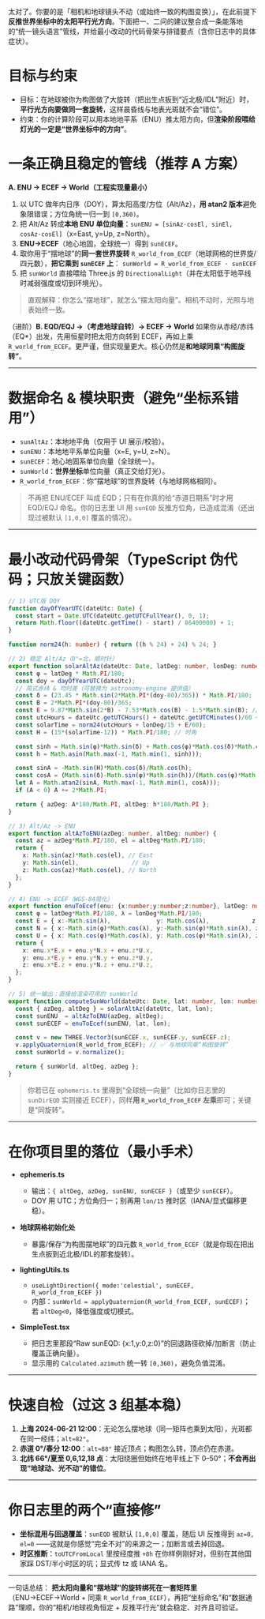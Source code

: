 太对了。你要的是「相机和地球镜头不动（或始终一致的构图变换）」，在此前提下**反推世界坐标中的太阳平行光方向**。下面把一、二问的建议整合成一条能落地的“统一镜头语言”管线，并给最小改动的代码骨架与排错要点（含你日志中的具体症状）。

# 目标与约束

* 目标：在地球被你为构图做了大旋转（把出生点扳到“近北极/IDL”附近）时，**平行光方向要做同一套旋转**，这样晨昏线与地表光斑就不会“错位”。
* 约束：你的计算阶段可以用本地地平系（ENU）推太阳方向，但**渲染阶段喂给灯光的一定是“世界坐标中的方向”**。

# 一条正确且稳定的管线（推荐 A 方案）

**A. ENU → ECEF → World（工程实现量最小）**

1. 以 UTC 做年内日序（DOY），算太阳高度/方位（Alt/Az），**用 atan2 版本**避免象限错误；方位角统一归一到 `[0,360)`。
2. 把 Alt/Az 转成**本地 ENU 单位向量**：`sunENU = [sinAz·cosEl, sinEl, cosAz·cosEl]`（x=East, y=Up, z=North）。
3. **ENU→ECEF**（地心地固，全球统一）得到 `sunECEF`。
4. 取你用于“摆地球”的**同一套世界旋转** `R_world_from_ECEF`（地球网格的世界旋/四元数），**把它乘到 `sunECEF` 上**：
   `sunWorld = R_world_from_ECEF · sunECEF`
5. 把 `sunWorld` 直接喂给 Three.js 的 `DirectionalLight`（并在太阳低于地平线时减弱强度或切到环境光）。

> 直观解释：你怎么“摆地球”，就怎么“摆太阳向量”。相机不动时，光照与地表始终一致。

（进阶）**B. EQD/EQJ →（考虑地球自转）→ ECEF → World**
如果你从赤经/赤纬（EQ\*）出发，先用恒星时把太阳方向转到 ECEF，再如上乘 `R_world_from_ECEF`。更严谨，但实现量更大。核心仍然是**和地球同乘“构图旋转”**。

---

# 数据命名 & 模块职责（避免“坐标系错用”）

* `sunAltAz`：本地地平角（仅用于 UI 展示/校验）。
* `sunENU`：本地地平系单位向量（x=E, y=U, z=N）。
* `sunECEF`：地心地固系单位向量（全球统一）。
* `sunWorld`：**世界坐标**单位向量（真正交给灯光）。
* `R_world_from_ECEF`：你“摆地球”的世界旋转（与地球网格相同）。

> 不再把 ENU/ECEF 叫成 EQD；只有在你真的给“赤道日期系”时才用 EQD/EQJ 命名。你的日志里 UI 用 `sunEQD` 反推方位角，已造成混淆（还出现过被默认 `[1,0,0]` 覆盖的情况）。

---

# 最小改动代码骨架（TypeScript 伪代码；只放关键函数）

```ts
// 1) UTC版 DOY
function dayOfYearUTC(dateUtc: Date) {
  const start = Date.UTC(dateUtc.getUTCFullYear(), 0, 1);
  return Math.floor((dateUtc.getTime() - start) / 86400000) + 1;
}

function norm24(h: number) { return ((h % 24) + 24) % 24; }

// 2) 稳定 Alt/Az（0°=北，顺时针）
export function solarAltAz(dateUtc: Date, latDeg: number, lonDeg: number) {
  const φ = latDeg * Math.PI/180;
  const doy = dayOfYearUTC(dateUtc);
  // 简式赤纬 & 均时差（可替换为 astronomy-engine 提供值）
  const δ = (23.45 * Math.sin(2*Math.PI*(doy-80)/365)) * Math.PI/180;
  const B = 2*Math.PI*(doy-80)/365;
  const E = 9.87*Math.sin(2*B) - 7.53*Math.cos(B) - 1.5*Math.sin(B); // minutes
  const utcHours = dateUtc.getUTCHours() + dateUtc.getUTCMinutes()/60 + dateUtc.getUTCSeconds()/3600;
  const solarTime = norm24(utcHours + lonDeg/15 + E/60);
  const H = (15*(solarTime-12)) * Math.PI/180; // 时角

  const sinh = Math.sin(φ)*Math.sin(δ) + Math.cos(φ)*Math.cos(δ)*Math.cos(H);
  const h = Math.asin(Math.max(-1, Math.min(1, sinh)));

  const sinA = -Math.sin(H)*Math.cos(δ)/Math.cos(h);
  const cosA = (Math.sin(δ)-Math.sin(φ)*Math.sin(h))/(Math.cos(φ)*Math.cos(h));
  let A = Math.atan2(sinA, Math.max(-1, Math.min(1, cosA)));
  if (A < 0) A += 2*Math.PI;

  return { azDeg: A*180/Math.PI, altDeg: h*180/Math.PI };
}

// 3) Alt/Az -> ENU
export function altAzToENU(azDeg: number, altDeg: number) {
  const az = azDeg*Math.PI/180, el = altDeg*Math.PI/180;
  return {
    x: Math.sin(az)*Math.cos(el), // East
    y: Math.sin(el),               // Up
    z: Math.cos(az)*Math.cos(el), // North
  };
}

// 4) ENU -> ECEF（WGS-84简化）
export function enuToEcef(enu: {x:number;y:number;z:number}, latDeg: number, lonDeg: number) {
  const φ = latDeg*Math.PI/180, λ = lonDeg*Math.PI/180;
  const E = { x:-Math.sin(λ),             y: Math.cos(λ),            z:0 };
  const N = { x:-Math.sin(φ)*Math.cos(λ), y:-Math.sin(φ)*Math.sin(λ), z:Math.cos(φ) };
  const U = { x: Math.cos(φ)*Math.cos(λ), y: Math.cos(φ)*Math.sin(λ), z:Math.sin(φ) };
  return {
    x: enu.x*E.x + enu.y*N.x + enu.z*U.x,
    y: enu.x*E.y + enu.y*N.y + enu.z*U.y,
    z: enu.x*E.z + enu.y*N.z + enu.z*U.z,
  };
}

// 5) 统一输出：直接给渲染可用的 sunWorld
export function computeSunWorld(dateUtc: Date, lat: number, lon: number, R_world_from_ECEF: THREE.Quaternion) {
  const { azDeg, altDeg } = solarAltAz(dateUtc, lat, lon);
  const sunENU  = altAzToENU(azDeg, altDeg);
  const sunECEF = enuToEcef(sunENU, lat, lon);

  const v = new THREE.Vector3(sunECEF.x, sunECEF.y, sunECEF.z);
  v.applyQuaternion(R_world_from_ECEF); // ✅ 与地球同乘“构图旋转”
  const sunWorld = v.normalize();

  return { sunWorld, altDeg, azDeg };
}
```

> 你若已在 `ephemeris.ts` 里得到“全球统一向量”（比如你日志里的 `sunDirEQD` 实则接近 ECEF），同样**用 `R_world_from_ECEF` 左乘**即可；关键是“同旋转”。

---

# 在你项目里的落位（最小手术）

* **ephemeris.ts**

  * 输出：`{ altDeg, azDeg, sunENU, sunECEF }`（或至少 `sunECEF`）。
  * DOY 用 UTC；方位角归一；别再用 `lon/15` 推时区（IANA/显式偏移更稳）。
* **地球网格初始化处**

  * 暴露/保存“为构图摆地球”的四元数 `R_world_from_ECEF`（就是你现在把出生点扳到近北极/IDL的那套旋转）。
* **lightingUtils.ts**

  * `useLightDirection({ mode:'celestial', sunECEF, R_world_from_ECEF })`
  * 内部：`sunWorld = applyQuaternion(R_world_from_ECEF, sunECEF)`；若 `altDeg<0`，降低强度或切模式。
* **SimpleTest.tsx**

  * 把日志里那段“Raw sunEQD: {x:1,y:0,z:0}”的回退路径砍掉/加断言（防止覆盖正确向量）。
  * 显示用的 `Calculated.azimuth` 统一转 `[0,360)`，避免负值混淆。

---

# 快速自检（过这 3 组基本稳）

1. **上海 2024-06-21 12:00**：无论怎么摆地球（同一矩阵也乘到太阳），光斑都在同一经纬；`alt≈82°`。
2. **赤道 0°/春分 12:00**：`alt≈88°` 接近顶点；构图怎么转，顶点仍在赤道。
3. **北纬 66°/夏至 0,6,12,18 点**：太阳绕圈但始终在地平线上下 0–50°；**不会再出现“地球动、光不动”的错位**。

---

# 你日志里的两个“直接修”

* **坐标混用与回退覆盖**：`sunEQD` 被默认 `[1,0,0]` 覆盖，随后 UI 反推得到 `az=0, el=0` ——这就是你感觉“完全不对”的来源之一；加断言或去掉回退。
* **时区推断**：`toUTCFromLocal` 里按经度推 `+8h` 在你样例刚好对，但别在其他国家踩 DST/半小时区的坑；显式传 tz 或 IANA 名。

---

一句话总结：
**把太阳向量和“摆地球”的旋转绑死在一套矩阵里**（ENU→ECEF→World + 同乘 `R_world_from_ECEF`），再把“坐标命名”和“数据通路”理顺，你的“相机/地球视角恒定 + 反推平行光”就会稳定、对齐且可验证。
